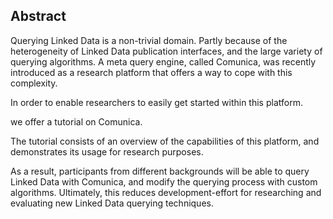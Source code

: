 ## Abstract
<!-- Context      -->
Querying Linked Data is a non-trivial domain.
Partly because of the heterogeneity of Linked Data publication interfaces,
and the large variety of querying algorithms.
A meta query engine, called Comunica, was recently introduced
as a research platform that offers a way to cope with this complexity.
<!-- Need         -->
In order to enable researchers to easily get started within this platform.
<!-- Task         -->
we offer a tutorial on Comunica.
<!-- Object       -->
The tutorial consists of an overview of the capabilities of this platform,
and demonstrates its usage for research purposes.
<!-- Findings     -->
<!-- Conclusion   -->
As a result, participants from different backgrounds
will be able to query Linked Data with Comunica,
and modify the querying process with custom algorithms.
Ultimately, this reduces development-effort for researching
and evaluating new Linked Data querying techniques.
<!-- Perspectives -->
